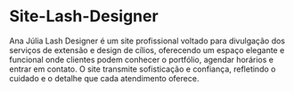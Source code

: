 # Site-Lash-Designer
Ana Júlia Lash Designer é um site profissional voltado para divulgação dos serviços de extensão e design de cílios, oferecendo um espaço elegante e funcional onde clientes podem conhecer o portfólio, agendar horários e entrar em contato. O site transmite sofisticação e confiança, refletindo o cuidado e o detalhe que cada atendimento oferece.
